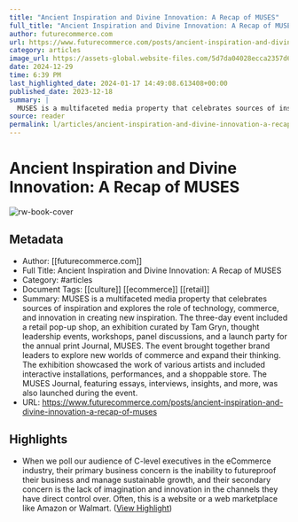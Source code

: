 ```yaml
---
title: "Ancient Inspiration and Divine Innovation: A Recap of MUSES"
full_title: "Ancient Inspiration and Divine Innovation: A Recap of MUSES"
author: futurecommerce.com
url: https://www.futurecommerce.com/posts/ancient-inspiration-and-divine-innovation-a-recap-of-muses
category: articles
image_url: https://assets-global.website-files.com/5d7da04028ecca2357d6b3b0/6580cc728f63bc853b96e4ca_Screenshot%202023-12-18%20at%203.13.11%20PM.png
date: 2024-12-29
time: 6:39 PM
last_highlighted_date: 2024-01-17 14:49:08.613408+00:00
published_date: 2023-12-18
summary: |
  MUSES is a multifaceted media property that celebrates sources of inspiration and explores the role of technology, commerce, and innovation in creating new inspiration. The three-day event included a retail pop-up shop, an exhibition curated by Tam Gryn, thought leadership events, workshops, panel discussions, and a launch party for the annual print Journal, MUSES. The event brought together brand leaders to explore new worlds of commerce and expand their thinking. The exhibition showcased the work of various artists and included interactive installations, performances, and a shoppable store. The MUSES Journal, featuring essays, interviews, insights, and more, was also launched during the event.
source: reader
permalink: l/articles/ancient-inspiration-and-divine-innovation-a-recap-of-muses
---
```

# Ancient Inspiration and Divine Innovation: A Recap of MUSES

![rw-book-cover](https://assets-global.website-files.com/5d7da04028ecca2357d6b3b0/6580cc728f63bc853b96e4ca_Screenshot%202023-12-18%20at%203.13.11%20PM.png)

## Metadata
- Author: [[futurecommerce.com]]
- Full Title: Ancient Inspiration and Divine Innovation: A Recap of MUSES
- Category: #articles
- Document Tags: [[culture]] [[ecommerce]] [[retail]] 
- Summary: MUSES is a multifaceted media property that celebrates sources of inspiration and explores the role of technology, commerce, and innovation in creating new inspiration. The three-day event included a retail pop-up shop, an exhibition curated by Tam Gryn, thought leadership events, workshops, panel discussions, and a launch party for the annual print Journal, MUSES. The event brought together brand leaders to explore new worlds of commerce and expand their thinking. The exhibition showcased the work of various artists and included interactive installations, performances, and a shoppable store. The MUSES Journal, featuring essays, interviews, insights, and more, was also launched during the event.
- URL: https://www.futurecommerce.com/posts/ancient-inspiration-and-divine-innovation-a-recap-of-muses

## Highlights
- When we poll our audience of C-level executives in the eCommerce industry, their primary business concern is the inability to futureproof their business and manage sustainable growth, and their secondary concern is the lack of imagination and innovation in the channels they have direct control over. Often, this is a website or a web marketplace like Amazon or Walmart. ([View Highlight](https://read.readwise.io/read/01hmbybf07br8v3dp5fwavwwp8))


